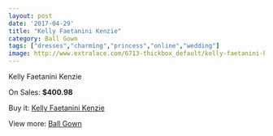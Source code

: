 ```yaml
---
layout: post
date: '2017-04-29'
title: "Kelly Faetanini Kenzie"
category: Ball Gown
tags: ["dresses","charming","princess","online","wedding"]
image: http://www.extralace.com/6713-thickbox_default/kelly-faetanini-kenzie.jpg
---
```

Kelly Faetanini Kenzie

On Sales: **$400.98**
<a href="https://www.extralace.com/ball-gown/3179-kelly-faetanini-kenzie.html"><amp-img layout="responsive" width="600" height="600" src="//www.extralace.com/6713-thickbox_default/kelly-faetanini-kenzie.jpg" alt="Kelly Faetanini Kenzie 0" /></a>

Buy it: [Kelly Faetanini Kenzie](https://www.extralace.com/ball-gown/3179-kelly-faetanini-kenzie.html "Kelly Faetanini Kenzie")

View more: [Ball Gown](https://www.extralace.com/3-ball-gown "Ball Gown")